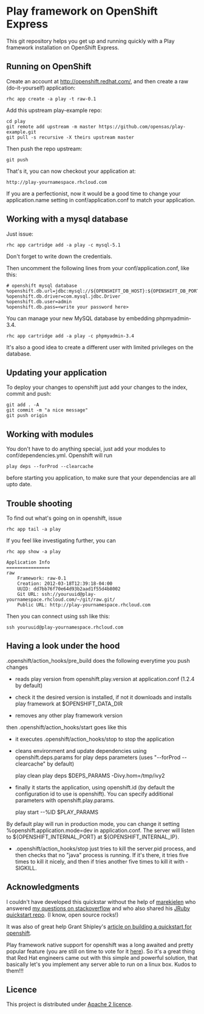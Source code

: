 Play framework on OpenShift Express
============================

This git repository helps you get up and running quickly with a Play framework installation
on OpenShift Express.


Running on OpenShift
----------------------------

Create an account at http://openshift.redhat.com/, and then create a raw (do-it-yourself) application:

    rhc app create -a play -t raw-0.1

Add this upstream play-example repo:

    cd play
    git remote add upstream -m master https://github.com/opensas/play-example.git
    git pull -s recursive -X theirs upstream master
    
Then push the repo upstream:

    git push

That's it, you can now checkout your application at:

    http://play-yournamespace.rhcloud.com

If you are a perfectionist, now it would be a good time to change your application.name setting in conf/application.conf to match your application.

Working with a mysql database
----------------------------

Just issue:

    rhc app cartridge add -a play -c mysql-5.1

Don't forget to write down the credentials.

Then uncomment the following lines from your conf/application.conf, like this:

    # openshift mysql database
    %openshift.db.url=jdbc:mysql://${OPENSHIFT_DB_HOST}:${OPENSHIFT_DB_PORT}/${OPENSHIFT_APP_NAME}
    %openshift.db.driver=com.mysql.jdbc.Driver
    %openshift.db.user=admin
    %openshift.db.pass=<write your password here>

You can manage your new MySQL database by embedding phpmyadmin-3.4.

    rhc app cartridge add -a play -c phpmyadmin-3.4

It's also a good idea to create a different user with limited privileges on the database.

Updating your application
----------------------------

To deploy your changes to openshift just add your changes to the index, commit and push:

    git add . -A
    git commit -m "a nice message"
    git push origin

Working with modules
----------------------------

You don't have to do anything special, just add your modules to conf/dependencies.yml. Openshift will run

    play deps --forProd --clearcache

before starting you application, to make sure that your dependencias are all upto date.

Trouble shooting
----------------------------

To find out what's going on in openshift, issue

    rhc app tail -a play

If you feel like investigating further, you can

    rhc app show -a play

    Application Info
    ================
    raw
        Framework: raw-0.1
        Creation: 2012-03-18T12:39:18-04:00
        UUID: dd7bb76f70e64d93b2aad1f55d4b8002
        Git URL: ssh://youruuid@play-yournamespace.rhcloud.com/~/git/raw.git/
        Public URL: http://play-yournamespace.rhcloud.com

Then you can connect using ssh like this:

    ssh youruuid@play-yournamespace.rhcloud.com

Having a look under the hood
----------------------------

.openshift/action_hooks/pre_build does the following everytime you push changes

* reads play version from openshift.play.version at application.conf (1.2.4 by default)

* check it the desired version is installed, if not it downloads and installs play framework at $OPENSHIFT_DATA_DIR

* removes any other play framework version

then .openshift/action_hooks/start goes like this

* it executes .openshift/action_hooks/stop to stop the application

* cleans environment and update dependencies using openshift.deps.params for play deps parameters (uses "--forProd --clearcache" by default)

    play clean
    play deps $DEPS_PARAMS -Divy.hom=/tmp/ivy2

* finally it starts the application, using openshift.id (by default the configuration id to use is openshift). You can specify additional parameters with openshift.play.params.

    play start --%ID $PLAY_PARAMS

By default play will run in production mode, you can change it setting %openshift.application.mode=dev in application.conf. The server will listen to ${OPENSHIFT_INTERNAL_PORT} at ${OPENSHIFT_INTERNAL_IP}.

* .openshift/action_hooks/stop just tries to kill the server.pid process, and then checks that no "java" process is running. If it's there, it tries five times to kill it nicely, and then if tries another five times to kill it with -SIGKILL.

Acknowledgments
----------------------------

I couldn't have developed this quickstar without the help of [marekjelen](https://github.com/marekjelen) who answered [my questions on stackoverflow](http://stackoverflow.com/questions/9446275/best-approach-to-integrate-netty-with-openshift) and who also shared his [JRuby quickstart repo](https://github.com/marekjelen/openshift-jruby#readme). (I know, open source rocks!)

It was also of great help Grant Shipley's [article on building a quickstart for openshift](https://www.redhat.com/openshift/community/blogs/how-to-create-an-openshift-github-quick-start-project).

Play framework native support for openshift was a long awaited and pretty popular feature (you are still on time to vote for it [here](https://www.redhat.com/openshift/community/content/native-support-for-play-framework-application)). So it's a great thing that Red Hat engineers came out with this simple and powerful solution, that basically let's you implement any server able to run on a linux box. Kudos to them!!!

Licence
----------------------------
This project is distributed under [Apache 2 licence](http://www.apache.org/licenses/LICENSE-2.0.html). 